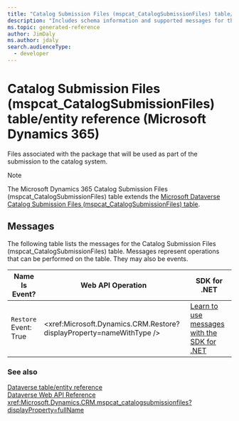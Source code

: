 ```yaml
---
title: "Catalog Submission Files (mspcat_CatalogSubmissionFiles) table/entity reference (Microsoft Dynamics 365)"
description: "Includes schema information and supported messages for the Catalog Submission Files (mspcat_CatalogSubmissionFiles) table/entity with Microsoft Dynamics 365."
ms.topic: generated-reference
author: JimDaly
ms.author: jdaly
search.audienceType: 
  - developer
---
```


# Catalog Submission Files (mspcat_CatalogSubmissionFiles) table/entity reference (Microsoft Dynamics 365)

Files associated with the package that will be used as part of the submission to the catalog system.

> [!NOTE]
> The Microsoft Dynamics 365 Catalog Submission Files (mspcat_CatalogSubmissionFiles) table extends the [Microsoft Dataverse Catalog Submission Files (mspcat_CatalogSubmissionFiles) table](/power-apps/developer/data-platform/reference/entities/mspcat_catalogsubmissionfiles).


## Messages

The following table lists the messages for the Catalog Submission Files (mspcat_CatalogSubmissionFiles) table.
Messages represent operations that can be performed on the table. They may also be events.

| Name <br />Is Event? |Web API Operation |SDK for .NET |
| ---- | ----- |----- |
| `Restore`<br />Event: True |<xref:Microsoft.Dynamics.CRM.Restore?displayProperty=nameWithType /> |[Learn to use messages with the SDK for .NET](/power-apps/developer/data-platform/org-service/use-messages)|





### See also

[Dataverse table/entity reference](/power-apps/developer/data-platform/reference/about-entity-reference)  
[Dataverse Web API Reference](/power-apps/developer/data-platform/webapi/reference/about)   
<xref:Microsoft.Dynamics.CRM.mspcat_catalogsubmissionfiles?displayProperty=fullName>
